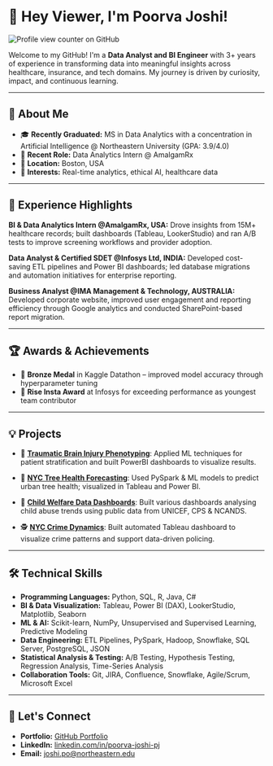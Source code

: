 # 👋 Hey Viewer, I'm Poorva Joshi!

![Profile view counter on GitHub](https://komarev.com/ghpvc/?username=poorva-pjoshi&style=for-the-badge)

Welcome to my GitHub! I'm a **Data Analyst and BI Engineer** with 3+ years of experience in transforming data into meaningful insights across healthcare, insurance, and tech domains. My journey is driven by curiosity, impact, and continuous learning.

---

## 🚀 About Me
- 🎓 **Recently Graduated:** MS in Data Analytics with a concentration in Artificial Intelligence @ Northeastern University (GPA: 3.9/4.0)
- 💼 **Recent Role:** Data Analytics Intern @ AmalgamRx
- 📍 **Location:** Boston, USA
- 🌱 **Interests:** Real-time analytics, ethical AI, healthcare data

---

## 🏢 Experience Highlights

**BI & Data Analytics Intern @AmalgamRx, USA:**
Drove insights from 15M+ healthcare records; built dashboards (Tableau, LookerStudio) and ran A/B tests to improve screening workflows and provider adoption. 

**Data Analyst & Certified SDET @Infosys Ltd, INDIA:**
Developed cost-saving ETL pipelines and Power BI dashboards; led database migrations and automation initiatives for enterprise reporting.  

**Business Analyst @IMA Management & Technology, AUSTRALIA:**
Developed corporate website, improved user engagement and reporting efficiency through Google analytics and conducted SharePoint-based report migration.

---

## 🏆 Awards & Achievements
- 🥉 **Bronze Medal** in Kaggle Datathon – improved model accuracy through hyperparameter tuning  
- 🏅 **Rise Insta Award** at Infosys for exceeding performance as youngest team contributor  

---

## 💡 Projects

- 🧠 [**Traumatic Brain Injury Phenotyping**](https://github.com/poorva-pjoshi/Traumatic-Brain-Injury-Digital-Phenotyping-Platform): Applied ML techniques for patient stratification and built PowerBI dashboards to visualize results.

- 🌳 [**NYC Tree Health Forecasting**](https://github.com/poorva-pjoshi/nyc_tree_health_forecasting_bigdata): Used PySpark & ML models to predict urban tree health; visualized in Tableau and Power BI.

- 👧 [**Child Welfare Data Dashboards**](https://public.tableau.com/app/profile/poorva.joshi/viz/MapVisualizationsshowingvariousChildAbusestoriesintheyears20192020and2021/Story1): Built various dashboards analysing child abuse trends using public data from UNICEF, CPS & NCANDS.

- 🕵️ [**NYC Crime Dynamics**](https://public.tableau.com/app/profile/poorva.joshi/viz/NYCCrimesin2023/NYCCrimeStory): Built automated Tableau dashboard to visualize crime patterns and support data-driven policing.
  
---

## 🛠️ Technical Skills

- **Programming Languages:** Python, SQL, R, Java, C#
- **BI & Data Visualization:** Tableau, Power BI (DAX), LookerStudio, Matplotlib, Seaborn
- **ML & AI:** Scikit-learn, NumPy, Unsupervised and Supervised Learning, Predictive Modeling
- **Data Engineering:** ETL Pipelines, PySpark, Hadoop, Snowflake, SQL Server, PostgreSQL, JSON
- **Statistical Analysis & Testing:** A/B Testing, Hypothesis Testing, Regression Analysis, Time-Series Analysis
- **Collaboration Tools:** Git, JIRA, Confluence, Snowflake, Agile/Scrum, Microsoft Excel

---

## 🔗 Let's Connect
- **Portfolio:** [GitHub Portfolio](https://poorva-pjoshi.github.io/)
- **LinkedIn:** [linkedin.com/in/poorva-joshi-pj](https://www.linkedin.com/in/poorva-joshi-pj/)
- **Email:** joshi.po@northeastern.edu

<!--
**poorva-pjoshi/poorva-pjoshi** is a ✨ _special_ ✨ repository because its `README.md` (this file) appears on your GitHub profile.

Here are some ideas to get you started:

- 🔭 I’m currently working on ...
- 🌱 I’m currently learning ...
- 👯 I’m looking to collaborate on ...
- 🤔 I’m looking for help with ...
- 💬 Ask me about ...
- 📫 How to reach me: ...
- 😄 Pronouns: ...
- ⚡ Fun fact: ...
-->


<!--
**poorva-pjoshi/poorva-pjoshi** is a ✨ _special_ ✨ repository because its `README.md` (this file) appears on your GitHub profile.

Here are some ideas to get you started:

- 🔭 I’m currently working on ...
- 🌱 I’m currently learning ...
- 👯 I’m looking to collaborate on ...
- 🤔 I’m looking for help with ...
- 💬 Ask me about ...
- 📫 How to reach me: ...
- 😄 Pronouns: ...
- ⚡ Fun fact: ...
-->
